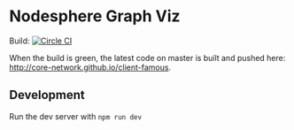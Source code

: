 # Nodesphere Graph Viz

Build: [![Circle CI](https://circleci.com/gh/core-network/client-famous/tree/master.svg?style=svg)](https://circleci.com/gh/core-network/client-famous/tree/master)

When the build is green, the latest code on master is built and pushed here: <http://core-network.github.io/client-famous>.

## Development

Run the dev server with ```npm run dev```

